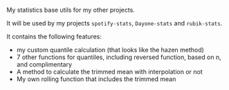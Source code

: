 My statistics base utils for my other projects.

It will be used by my projects `spotify-stats`, `Dayone-stats` and `rubik-stats`.

It contains the following features:
* my custom quantile calculation (that looks like the hazen method)
* 7 other functions for quantiles, including reversed function, based on n, and complimentary
* A method to calculate the trimmed mean with interpolation or not
* My own rolling function that includes the trimmed mean